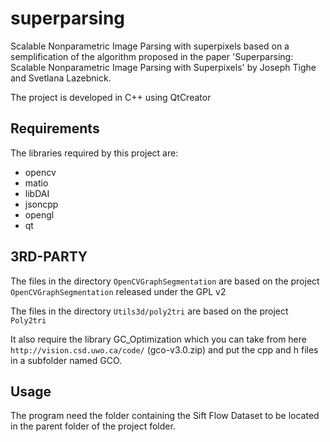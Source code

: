 superparsing
============
Scalable Nonparametric Image Parsing with superpixels based on a semplification of the algorithm proposed in the paper 'Superparsing: Scalable Nonparametric Image Parsing with Superpixels' by Joseph Tighe and Svetlana Lazebnick.

The project is developed in C++ using QtCreator

Requirements
------------
The libraries required by this project are:
- opencv
- matio
- libDAI
- jsoncpp
- opengl
- qt


3RD-PARTY
---------
The files in the directory `OpenCVGraphSegmentation` are based on the project `OpenCVGraphSegmentation` released under the GPL v2

The files in the directory `Utils3d/poly2tri` are based on the project `Poly2tri` 

It also require the library GC_Optimization which you can take from here `http://vision.csd.uwo.ca/code/` (gco-v3.0.zip) and put the cpp and h files in a subfolder named GCO.


Usage
-----
The program need the folder containing the Sift Flow Dataset to be located in the parent folder of the project folder.
